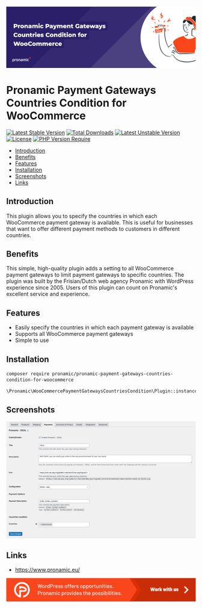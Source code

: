 <p align="center"><img src="assets/github-banner.png" alt=""></p>

# Pronamic Payment Gateways Countries Condition for WooCommerce

[![Latest Stable Version](http://poser.pugx.org/pronamic/pronamic-payment-gateways-countries-condition-for-woocommerce/v)](https://packagist.org/packages/pronamic/pronamic-payment-gateways-countries-condition-for-woocommerce)
[![Total Downloads](http://poser.pugx.org/pronamic/pronamic-payment-gateways-countries-condition-for-woocommerce/downloads)](https://packagist.org/packages/pronamic/pronamic-payment-gateways-countries-condition-for-woocommerce)
[![Latest Unstable Version](http://poser.pugx.org/pronamic/pronamic-payment-gateways-countries-condition-for-woocommerce/v/unstable)](https://packagist.org/packages/pronamic/pronamic-payment-gateways-countries-condition-for-woocommerce)
[![License](http://poser.pugx.org/pronamic/pronamic-payment-gateways-countries-condition-for-woocommerce/license)](https://packagist.org/packages/pronamic/pronamic-payment-gateways-countries-condition-for-woocommerce)
[![PHP Version Require](http://poser.pugx.org/pronamic/pronamic-payment-gateways-countries-condition-for-woocommerce/require/php)](https://packagist.org/packages/pronamic/pronamic-payment-gateways-countries-condition-for-woocommerce)

- [Introduction](#introduction)
- [Benefits](#benefits)
- [Features](#features)
- [Installation](#installation)
- [Screenshots](#screenshots)
- [Links](#links)

## Introduction

This plugin allows you to specify the countries in which each WooCommerce payment gateway is available. This is useful for businesses that want to offer different payment methods to customers in different countries.

## Benefits

This simple, high-quality plugin adds a setting to all WooCommerce payment gateways to limit payment gateways to specific countries.
The plugin was built by the Frisian/Dutch web agency Pronamic with WordPress experience since 2005.
Users of this plugin can count on Pronamic's excellent service and experience.

## Features

- Easily specify the countries in which each payment gateway is available
- Supports all WooCommerce payment gateways
- Simple to use

## Installation

```
composer require pronamic/pronamic-payment-gateways-countries-condition-for-woocommerce
```

```php
\Pronamic\WooCommercePaymentGatewaysCountriesCondition\Plugin::instance()->setup();
```

## Screenshots

![Screenshot of the Pronamic Pay WooCommerce iDEAL payment gateway settings page in the WordPress admin dashboard.](assets/screenshot-1.png)

## Links

- https://www.pronamic.eu/

[![Pronamic - Work with us](https://github.com/pronamic/brand-resources/blob/main/banners/pronamic-work-with-us-leaderboard-728x90%404x.png)](https://www.pronamic.eu/contact/)
